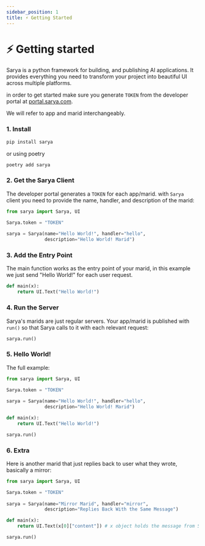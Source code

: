 ```yaml
---
sidebar_position: 1
title: ⚡️ Getting Started
---
```


# ⚡️ Getting started

Sarya is a python framework for building, and publishing AI applications. It provides everything you need to transform your project into beautiful UI across multiple platforms. 

in order to get started make sure you generate `TOKEN` from the developer portal at [portal.sarya.com](https://portal.sarya.com).

We will refer to app and marid interchangeably.

### 1. Install

```sh
pip install sarya
```

or using poetry
```sh
poetry add sarya
```

### 2. Get the Sarya Client

The developer portal generates a `TOKEN` for each app/marid. with `Sarya` client you need to provide the name, handler, and description of the marid:

```py
from sarya import Sarya, UI

Sarya.token = "TOKEN" 
 
sarya = Sarya(name="Hello World!", handler="hello",
              description="Hello World! Marid")
```

### 3. Add the Entry Point
The main function works as the entry point of your marid, in this example we just send "Hello World!" for each user request.
```py
def main(x):
    return UI.Text("Hello World!")
```

### 4. Run the Server
Sarya's marids are just regular servers. Your app/marid is published with `run()` so that Sarya calls to it with each relevant request:
```py
sarya.run()
```

### 5. Hello World!
The full example:
```py
from sarya import Sarya, UI

Sarya.token = "TOKEN" 
 
sarya = Sarya(name="Hello World!", handler="hello",
              description="Hello World! Marid")

def main(x):
    return UI.Text("Hello World!")

sarya.run()
```

### 6. Extra
Here is another marid that just replies back to user what they wrote, basically a mirror:
```py
from sarya import Sarya, UI

Sarya.token = "TOKEN" 
 
sarya = Sarya(name="Mirror Marid", handler="mirror",
              description="Replies Back With the Same Message")

def main(x):
    return UI.Text(x[0]["content"]) # x object holds the message from Sarya

sarya.run()
```




